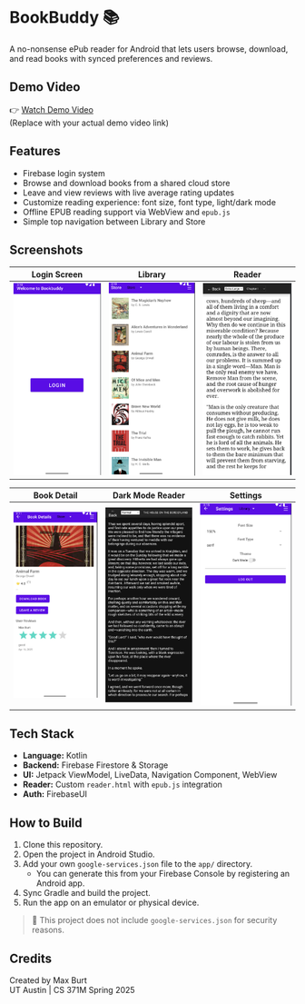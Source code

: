 # BookBuddy 📚  
A no-nonsense ePub reader for Android that lets users browse, download, and read books with synced preferences and reviews.

## Demo Video  
👉 [Watch Demo Video](https://your-demo-video-link.com)  
(Replace with your actual demo video link)

## Features  
- Firebase login system  
- Browse and download books from a shared cloud store  
- Leave and view reviews with live average rating updates  
- Customize reading experience: font size, font type, light/dark mode  
- Offline EPUB reading support via WebView and `epub.js`  
- Simple top navigation between Library and Store
## Screenshots

| Login Screen | Library | Reader |
|--------------|---------|--------|
| ![Login](screenshots/login.png) | ![Store](screenshots/library.png) | ![Reader](screenshots/reader%20view.png) |

| Book Detail | Dark Mode Reader | Settings |
|-------------|------------------|----------|
| ![Book Detail](screenshots/book%20detail.png) | ![Dark Reader](screenshots/reader%20view%20dark.png) | ![Settings](screenshots/settings.png) |

## Tech Stack  
- **Language:** Kotlin  
- **Backend:** Firebase Firestore & Storage  
- **UI:** Jetpack ViewModel, LiveData, Navigation Component, WebView  
- **Reader:** Custom `reader.html` with `epub.js` integration  
- **Auth:** FirebaseUI

## How to Build

1. Clone this repository.
2. Open the project in Android Studio.
3. Add your own `google-services.json` file to the `app/` directory.  
   - You can generate this from your Firebase Console by registering an Android app.
4. Sync Gradle and build the project.
5. Run the app on an emulator or physical device.

> 🔐 This project does not include `google-services.json` for security reasons.

## Credits  
Created by Max Burt  
UT Austin | CS 371M Spring 2025
